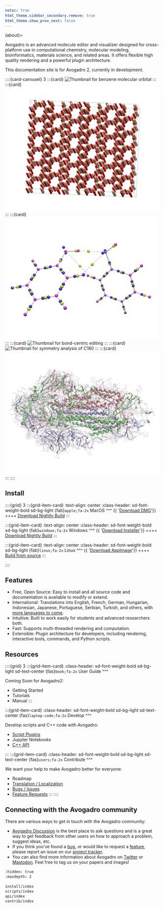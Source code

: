 ```yaml
---
notoc: true
html_theme.sidebar_secondary.remove: true
html_theme.show_prev_next: false
---
```


(about)=

Avogadro is an advanced molecule editor and visualizer designed for cross-platform use in computational chemistry, molecular modeling, bioinformatics, materials science, and related areas. It offers flexible high quality rendering and a powerful plugin architecture.

This documentation site is for Avogadro 2, currently in development.

::::{card-carousel} 3
:::{card}
![Thumbnail for benzene molecular orbital](/_images/benzene-mo.png)
:::
:::{card}
![Thumbnail for zeolite rendering](/_images/zeolite.png)
:::
:::{card}
![Thumbnail for QTAim analysis](/_images/phenol-qtaim.png)
:::
:::{card}
![Thumbnail for bond-centric editing](/_images/bondcentric.png)
:::
:::{card}
![Thumbnail for symmetry analysis of C180](/_images/C180.png)
:::
:::{card}
![Thumbnail for COVID spike protein](/_images/covid-spike.png)
:::
::::

## Install

::::{grid} 3
:::{grid-item-card}
:text-align: center
:class-header: sd-font-weight-bold sd-bg-light
{fab}`apple;fa-2x` MacOS
^^^
{{ '<a class="sd-sphinx-override sd-btn sd-text-wrap sd-btn-outline-primary reference external" href="' + macurl + '"><span>Download DMG</span></a>'}}
++++
<a class="sd-sphinx-override sd-btn sd-text-wrap sd-btn-outline-primary reference external" href="https://nightly.link/OpenChemistry/avogadrolibs/workflows/build_cmake/master/macOS.dmg.zip"><span>Download Nightly Build</span></a>
:::

:::{grid-item-card}
:text-align: center
:class-header: sd-font-weight-bold sd-bg-light
{fab}`windows;fa-2x` Windows
^^^
{{ '<a class="sd-sphinx-override sd-btn sd-text-wrap sd-btn-outline-primary reference external" href="' + winurl + '"><span>Download Installer</span></a>'}}
++++
<a class="sd-sphinx-override sd-btn sd-text-wrap sd-btn-outline-primary reference external" href="https://nightly.link/OpenChemistry/avogadrolibs/workflows/build_cmake/master/Win64.exe.zip"><span>Download Nightly Build</span></a>
:::

:::{grid-item-card}
:text-align: center
:class-header: sd-font-weight-bold sd-bg-light
{fab}`linux;fa-2x` Linux
^^^
{{ '<a class="sd-sphinx-override sd-btn sd-text-wrap sd-btn-outline-primary reference external" href="' + appurl + '"><span>Download AppImage</span></a>'}}
++++
<a class="sd-sphinx-override sd-btn sd-text-wrap sd-btn-outline-primary reference external" href="build.html"><span>Build from source</span></a>
:::

::::

## Features

- Free, Open Source: Easy to install and all source code and documentation is available to modify or extend.
- International: Translations into English, French, German, Hungarian, Indonesian, Japanese, Portuguese, Serbian, Turkish, and others, with [more languages to come](https://hosted.weblate.org/engage/avogadro/).
- Intuitive: Built to work easily for students and advanced researchers both.
- Fast: Supports multi-threaded rendering and computation.
- Extensible: Plugin architecture for developers, including rendering, interactive tools, commands, and Python scripts.

## Resources

::::{grid} 3
:::{grid-item-card}
:class-header: sd-font-weight-bold sd-bg-light sd-text-center
{fas}`book;fa-2x` User Guide
^^^

Coming Soon for Avogadro2:

- Getting Started
- Tutorials
- Manual
:::

:::{grid-item-card}
:class-header: sd-font-weight-bold sd-bg-light sd-text-center
{fas}`laptop-code;fa-2x` Develop
^^^

Develop scripts and C++ code with Avogadro:

- [Script Plugins](Scripts)
- Jupyter Notebooks
- [C++ API](API)

:::
:::{grid-item-card}
:class-header: sd-font-weight-bold sd-bg-light sd-text-center
{fas}`users;fa-2x` Contribute
^^^

We want your help to make Avogadro better for everyone:

- Roadmap
- [Translation / Localization](Translate)
- [Bugs / Issues][issues]
- [Feature Requests][features]
:::
::::

## Connecting with the Avogadro community

There are various ways to get in touch with the Avogadro community:

- [Avogadro Discussion] is the best place to ask questions and is a
  great way to get feedback from other users on how to approach a problem,
  suggest ideas, etc.
- If you think you've found a [bug][issues], or would like to request
a [feature][features], please report an issue on our [project tracker][tracker].
- You can also find more information about Avogadro on [Twitter] or <a rel="me" href="http://fosstodon.org/@avogadrochem">Mastodon</a>. Feel free to
  tag us on your papers and images!

```{toctree}
:hidden: true
:maxdepth: 2

install/index
scripts/index
api/index
contrib/index
```

[avogadro discussion]: https://discuss.avogadro.cc/
[avogadrolibs github repository]: https://github.com/openchemistry/avogadrolibs
[features]: https://github.com/OpenChemistry/avogadrolibs/issues/new?template=feature_request.md
[issues]: https://github.com/OpenChemistry/avogadrolibs/issues/new?template=bug_report.md
[tracker]: https://github.com/openchemistry/avogadrolibs/issues
[twitter]: https://twitter.com/AvogadroChem
